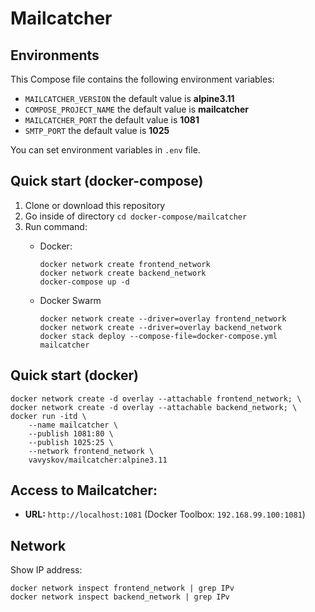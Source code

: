 # Mailcatcher

## Environments
This Compose file contains the following environment variables:

- `MAILCATCHER_VERSION` the default value is **alpine3.11**
- `COMPOSE_PROJECT_NAME` the default value is **mailcatcher**
- `MAILCATCHER_PORT` the default value is **1081**
- `SMTP_PORT` the default value is **1025**

You can set environment variables in `.env` file.

## Quick start (docker-compose)
1. Clone or download this repository
1. Go inside of directory `cd docker-compose/mailcatcher`
1. Run command:
    - Docker:

          docker network create frontend_network
          docker network create backend_network
          docker-compose up -d

    - Docker Swarm

          docker network create --driver=overlay frontend_network
          docker network create --driver=overlay backend_network
          docker stack deploy --compose-file=docker-compose.yml mailcatcher

## Quick start (docker)

    docker network create -d overlay --attachable frontend_network; \
    docker network create -d overlay --attachable backend_network; \
    docker run -itd \
        --name mailcatcher \
        --publish 1081:80 \
        --publish 1025:25 \
        --network frontend_network \
        vavyskov/mailcatcher:alpine3.11

## Access to Mailcatcher: 
- **URL:** `http://localhost:1081` (Docker Toolbox: `192.168.99.100:1081`)

## Network
Show IP address:

    docker network inspect frontend_network | grep IPv
    docker network inspect backend_network | grep IPv
